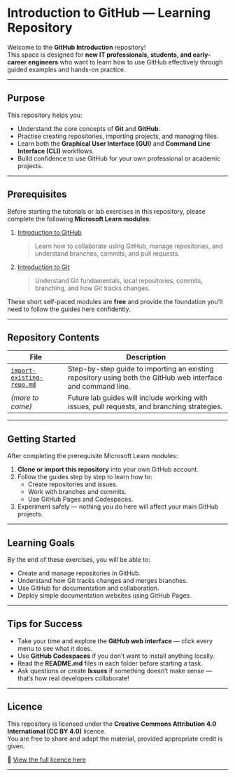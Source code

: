# Introduction to GitHub — Learning Repository

Welcome to the **GitHub Introduction** repository!  
This space is designed for **new IT professionals, students, and early-career engineers** who want to learn how to use GitHub effectively through guided examples and hands-on practice.

---

## Purpose

This repository helps you:
- Understand the core concepts of **Git** and **GitHub**.
- Practise creating repositories, importing projects, and managing files.
- Learn both the **Graphical User Interface (GUI)** and **Command Line Interface (CLI)** workflows.
- Build confidence to use GitHub for your own professional or academic projects.

---

## Prerequisites

Before starting the tutorials or lab exercises in this repository, please complete the following **Microsoft Learn modules**:

1. [Introduction to GitHub](https://learn.microsoft.com/en-us/training/modules/introduction-to-github/)  
   > Learn how to collaborate using GitHub, manage repositories, and understand branches, commits, and pull requests.

2. [Introduction to Git](https://learn.microsoft.com/en-us/training/modules/intro-to-git/)  
   > Understand Git fundamentals, local repositories, commits, branching, and how Git tracks changes.

These short self-paced modules are **free** and provide the foundation you’ll need to follow the guides here confidently.

---

## Repository Contents

| File | Description |
|------|--------------|
| [`import-existing-repo.md`](./import-existing-repo.md) | Step-by-step guide to importing an existing repository using both the GitHub web interface and command line. |
| *(more to come)* | Future lab guides will include working with issues, pull requests, and branching strategies. |

---

## Getting Started

After completing the prerequisite Microsoft Learn modules:

1. **Clone or import this repository** into your own GitHub account.  
2. Follow the guides step by step to learn how to:
   - Create repositories and issues.
   - Work with branches and commits.
   - Use GitHub Pages and Codespaces.
3. Experiment safely — nothing you do here will affect your main GitHub projects.

---

## Learning Goals

By the end of these exercises, you will be able to:
- Create and manage repositories in GitHub.
- Understand how Git tracks changes and merges branches.
- Use GitHub for documentation and collaboration.
- Deploy simple documentation websites using GitHub Pages.

---

## Tips for Success

- Take your time and explore the **GitHub web interface** — click every menu to see what it does.
- Use **GitHub Codespaces** if you don’t want to install anything locally.
- Read the **README.md** files in each folder before starting a task.
- Ask questions or create **Issues** if something doesn’t make sense — that’s how real developers collaborate!

---

## Licence

This repository is licensed under the **Creative Commons Attribution 4.0 International (CC BY 4.0)** licence.  
You are free to share and adapt the material, provided appropriate credit is given.  

🔗 [View the full licence here](https://github.com/waz-here/GitHub_Introduction/blob/main/LICENSE)

---
